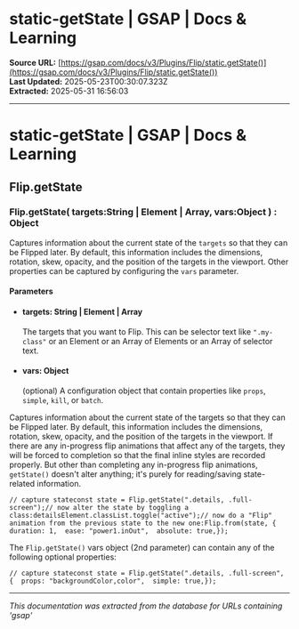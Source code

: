 # static-getState | GSAP | Docs & Learning

**Source URL:** [https://gsap.com/docs/v3/Plugins/Flip/static.getState()](https://gsap.com/docs/v3/Plugins/Flip/static.getState())  
**Last Updated:** 2025-05-23T00:30:07.323Z  
**Extracted:** 2025-05-31 16:56:03

---

# static-getState | GSAP | Docs & Learning

## Flip.getState

### Flip.getState( targets:String | Element | Array, vars:Object ) : Object

Captures information about the current state of the `targets` so that they can be Flipped later. By default, this information includes the dimensions, rotation, skew, opacity, and the position of the targets in the viewport. Other properties can be captured by configuring the `vars` parameter.

#### Parameters

*   #### **targets**: String | Element | Array
    
    The targets that you want to Flip. This can be selector text like `".my-class"` or an Element or an Array of Elements or an Array of selector text.
    
*   #### **vars**: Object
    
    (optional) A configuration object that contain properties like `props`, `simple`, `kill`, or `batch`.
    

Captures information about the current state of the targets so that they can be Flipped later. By default, this information includes the dimensions, rotation, skew, opacity, and the position of the targets in the viewport. If there are any in-progress flip animations that affect any of the targets, they will be forced to completion so that the final inline styles are recorded properly. But other than completing any in-progress flip animations, `getState()` doesn't alter anything; it's purely for reading/saving state-related information.

```
// capture stateconst state = Flip.getState(".details, .full-screen");// now alter the state by toggling a class:detailsElement.classList.toggle("active");// now do a "Flip" animation from the previous state to the new one:Flip.from(state, {  duration: 1,  ease: "power1.inOut",  absolute: true,});
```

The `Flip.getState()` vars object (2nd parameter) can contain any of the following optional properties:

```
// capture stateconst state = Flip.getState(".details, .full-screen", {  props: "backgroundColor,color",  simple: true,});
```

---

*This documentation was extracted from the database for URLs containing 'gsap'*
